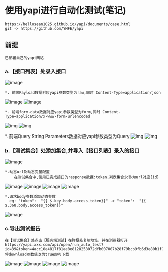 # 使用yapi进行自动化测试(笔记)
    https://hellosean1025.github.io/yapi/documents/case.html
    git -> https://github.com/YMFE/yapi

## 前提
    已部署自己的yapi网站         

### a.【接口列表】处录入接口
   ![image](./img/api-add.png)
    
    *. 前端Payload数据对应yapi参数类型为raw,同时 Content-Type=application/json
   ![image](./img/payload-data-1.png)
   ![image](./img/payload-data-2.png) 
  
    *. 前端form-data数据对应yapi参数类型为form,同时 Content-Type=application/x-www-form-urlencoded
   ![img](./img/form-data-1.png)
   ![img](./img/form-data-2.png) 

   *. 前端Query String Parameters数据对应yapi参数类型为Query
   ![img](./img/query-string-param-1.png)
   ![img](./img/query-string-param-2.png) 
    
### b.【测试集合】处添加集合,并导入【接口列表】录入的接口
   ![image](./img/api-test-group.png) 
    
    *.动态url及动态变量配置
        在测试集合中,使用已完成接口的response数据:token,列表集合id作为url对应{id}
   ![image](./img/dynamic-url-1.png)
   ![image](./img/dynamic-param.png)
   ![image](./img/dynamic-param-2.png)
   ![image](./img/dynamic-param-3.png)
    
    *.请求body参数添加动态参数
      eg: "token":  "{{ $.key.body.access_token}}" -> "token":  "{{ $.368.body.access_token}}"
   ![image](./img/yapi-body-dynamic-param.png)   


### c.导出测试报告
    在【测试集合】处点击【服务端测试】在弹框处复制地址，并在浏览器打开
    https://yapi.xxx.com/api/open/run_auto_test?id=39&token=4acc10e4817f81ae8e8128258072dfb007007b28f79bcb9fb6d3e80b1f7d536b&mode=html&email=false&download=false
    将download参数值改为true即可下载
   ![image](./img/export-test-report-1.png)
   ![image](./img/export-test-report-2.png)
   ![image](./img/export-test-report-3.png)
   ![image](./img/export-test-report-4.png) 
